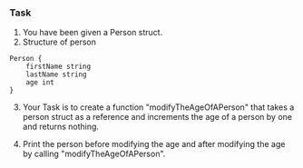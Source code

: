 ### Task

1. You have been given a Person struct.
2. Structure of person
```
Person {
    firstName string
    lastName string
    age int
}
```
3. Your Task is to create a function "modifyTheAgeOfAPerson" that takes a person struct as a reference and increments the age of a person by one and returns nothing.

4. Print the person before modifying the age and after modifying the age by calling "modifyTheAgeOfAPerson". 
